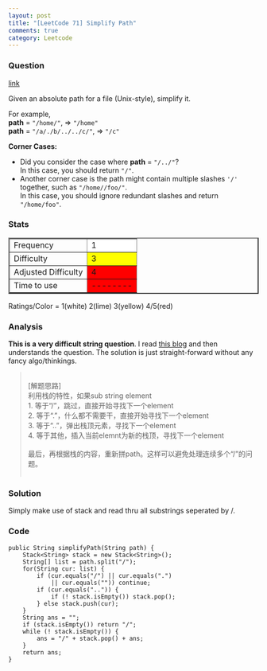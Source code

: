 ```yaml
---
layout: post
title: "[LeetCode 71] Simplify Path"
comments: true
category: Leetcode
---
```


### Question

[link](https://oj.leetcode.com/problems/simplify-path/)

<div class="question-content">
            <p></p><p>Given an absolute path for a file (Unix-style), simplify it.</p>

<p>For example,<br>
<b>path</b> = <code>"/home/"</code>, =&gt; <code>"/home"</code><br>
<b>path</b> = <code>"/a/./b/../../c/"</code>, =&gt; <code>"/c"</code><br>
</p>

<div class="spoilers" ><b>Corner Cases:</b>

<p>
</p><ul>
<li>Did you consider the case where <b>path</b> = <code>"/../"</code>?<br>
In this case, you should return <code>"/"</code>.</li>
<li>Another corner case is the path might contain multiple slashes <code>'/'</code> together, such as <code>"/home//foo/"</code>.<br>
In this case, you should ignore redundant slashes and return <code>"/home/foo"</code>.</li>
<p></p>
</ul></div><p></p>
          </div>

### Stats

<table border="2">
	<tr>
		<td>Frequency</td>
		<td bgcolor="white">1</td>
	</tr>
	<tr>
		<td>Difficulty</td>
		<td bgcolor="yellow">3</td>
	</tr>
	<tr>
		<td>Adjusted Difficulty</td>
		<td bgcolor="red">4</td>
	</tr>
	<tr>
		<td>Time to use</td>
		<td bgcolor="red">--------</td>
	</tr>
</table>

Ratings/Color = 1(white) 2(lime) 3(yellow) 4/5(red)

### Analysis

**This is a very difficult string question**. I read [this blog](http://fisherlei.blogspot.sg/2013/01/leetcode-simplify-path.html) and then understands the question. The solution is just straight-forward without any fancy algo/thinkings.

<blockquote cite="http://fisherlei.blogspot.sg/2013/01/leetcode-simplify-path.html">
    <br>
    [解题思路]<br>
    利用栈的特性，如果sub string element<br>
    1. 等于“/”，跳过，直接开始寻找下一个element<br>
    2. 等于“.”，什么都不需要干，直接开始寻找下一个element<br>
    3. 等于“..”，弹出栈顶元素，寻找下一个element<br>
    4. 等于其他，插入当前elemnt为新的栈顶，寻找下一个element<br>
    <br>
    最后，再根据栈的内容，重新拼path。这样可以避免处理连续多个“/”的问题。<br>
    <br>
</blockquote>

### Solution

Simply make use of stack and read thru all substrings seperated by /.

### Code

    public String simplifyPath(String path) {
        Stack<String> stack = new Stack<String>();
        String[] list = path.split("/");
        for(String cur: list) {
            if (cur.equals("/") || cur.equals(".")
                || cur.equals("")) continue;
            if (cur.equals("..")) {
                if (! stack.isEmpty()) stack.pop();
            } else stack.push(cur);
        }
        String ans = "";
        if (stack.isEmpty()) return "/";
        while (! stack.isEmpty()) {
            ans = "/" + stack.pop() + ans;
        }
        return ans;
    }
